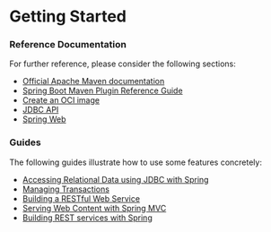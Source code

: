 # Getting Started

### Reference Documentation
For further reference, please consider the following sections:

* [Official Apache Maven documentation](https://maven.apache.org/guides/index.html)
* [Spring Boot Maven Plugin Reference Guide](https://docs.spring.io/spring-boot/docs/2.4.0/maven-plugin/reference/html/)
* [Create an OCI image](https://docs.spring.io/spring-boot/docs/2.4.0/maven-plugin/reference/html/#build-image)
* [JDBC API](https://docs.spring.io/spring-boot/docs/2.4.0/reference/htmlsingle/#boot-features-sql)
* [Spring Web](https://docs.spring.io/spring-boot/docs/2.4.0/reference/htmlsingle/#boot-features-developing-web-applications)

### Guides
The following guides illustrate how to use some features concretely:

* [Accessing Relational Data using JDBC with Spring](https://spring.io/guides/gs/relational-data-access/)
* [Managing Transactions](https://spring.io/guides/gs/managing-transactions/)
* [Building a RESTful Web Service](https://spring.io/guides/gs/rest-service/)
* [Serving Web Content with Spring MVC](https://spring.io/guides/gs/serving-web-content/)
* [Building REST services with Spring](https://spring.io/guides/tutorials/bookmarks/)

